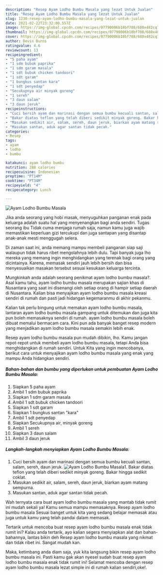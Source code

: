 ```yaml
---
description: "Resep Ayam Lodho Bumbu Masala yang lezat Untuk Jualan"
title: "Resep Ayam Lodho Bumbu Masala yang lezat Untuk Jualan"
slug: 1230-resep-ayam-lodho-bumbu-masala-yang-lezat-untuk-jualan
date: 2021-02-22T23:32:00.557Z
image: https://img-global.cpcdn.com/recipes/07790006b18bf708/680x482cq70/ayam-lodho-bumbu-masala-foto-resep-utama.jpg
thumbnail: https://img-global.cpcdn.com/recipes/07790006b18bf708/680x482cq70/ayam-lodho-bumbu-masala-foto-resep-utama.jpg
cover: https://img-global.cpcdn.com/recipes/07790006b18bf708/680x482cq70/ayam-lodho-bumbu-masala-foto-resep-utama.jpg
author: Devin Burns
ratingvalue: 4.6
reviewcount: 13
recipeingredient:
- "5 paha ayam"
- "1 sdm bubuk paprika"
- "1 sdm garam masala"
- "1 sdt bubuk chicken tandoori"
- "1 sdt garam"
- "1 bungkus santan kara"
- "1 sdt penyedap"
- "Secukupnya air minyak goreng"
- "1 sereh"
- "3 daun salam"
- "3 daun jeruk"
recipeinstructions:
- "Cuci bersih ayam dan marinasi dengan semua bumbu kecuali santan, salam, sereh, daun jeruk."
- "Bakar diatas teflon yang telah diberi sedikit minyak goreng. Bakar hingga sedikit coklat."
- "Masukan sedikit air, salam, sereh, daun jeruk, biarkan ayam matang sempurna."
- "Masukan santan, aduk agar santan tidak pecah."
categories:
- Resep
tags:
- ayam
- lodho
- bumbu

katakunci: ayam lodho bumbu 
nutrition: 288 calories
recipecuisine: Indonesian
preptime: "PT14M"
cooktime: "PT34M"
recipeyield: "4"
recipecategory: Lunch

---
```



![Ayam Lodho Bumbu Masala](https://img-global.cpcdn.com/recipes/07790006b18bf708/680x482cq70/ayam-lodho-bumbu-masala-foto-resep-utama.jpg)

Jika anda seorang yang hobi masak, menyuguhkan panganan enak pada keluarga adalah suatu hal yang menyenangkan bagi anda sendiri. Tugas seorang ibu Tidak cuma menjaga rumah saja, namun kamu juga wajib memastikan keperluan gizi tercukupi dan juga santapan yang disantap anak-anak mesti menggugah selera.

Di zaman  saat ini, anda memang mampu membeli panganan siap saji walaupun tidak harus ribet mengolahnya lebih dulu. Tapi banyak juga lho mereka yang memang ingin menghidangkan yang terenak bagi orang yang dicintainya. Karena, memasak sendiri jauh lebih bersih dan bisa menyesuaikan masakan tersebut sesuai kesukaan keluarga tercinta. 



Mungkinkah anda adalah seorang penikmat ayam lodho bumbu masala?. Asal kamu tahu, ayam lodho bumbu masala merupakan sajian khas di Nusantara yang saat ini disenangi oleh setiap orang di hampir setiap daerah di Nusantara. Kalian bisa menyajikan ayam lodho bumbu masala kreasi sendiri di rumah dan pasti jadi hidangan kegemaranmu di akhir pekanmu.

Kalian tak perlu bingung untuk memakan ayam lodho bumbu masala, lantaran ayam lodho bumbu masala gampang untuk ditemukan dan juga kita pun boleh memasaknya sendiri di rumah. ayam lodho bumbu masala boleh dibuat memalui bermacam cara. Kini pun ada banyak banget resep modern yang menjadikan ayam lodho bumbu masala semakin lebih enak.

Resep ayam lodho bumbu masala pun mudah dibikin, lho. Kamu jangan repot-repot untuk membeli ayam lodho bumbu masala, tetapi Anda bisa menghidangkan di rumah sendiri. Untuk Kita yang ingin mencobanya, berikut cara untuk menyajikan ayam lodho bumbu masala yang enak yang mampu Anda hidangkan sendiri.

<!--inarticleads1-->

##### Bahan-bahan dan bumbu yang diperlukan untuk pembuatan Ayam Lodho Bumbu Masala:

1. Siapkan 5 paha ayam
1. Ambil 1 sdm bubuk paprika
1. Siapkan 1 sdm garam masala
1. Ambil 1 sdt bubuk chicken tandoori
1. Siapkan 1 sdt garam
1. Siapkan 1 bungkus santan &#34;kara&#34;
1. Ambil 1 sdt penyedap
1. Siapkan Secukupnya air, minyak goreng
1. Ambil 1 sereh
1. Siapkan 3 daun salam
1. Ambil 3 daun jeruk




<!--inarticleads2-->

##### Langkah-langkah menyiapkan Ayam Lodho Bumbu Masala:

1. Cuci bersih ayam dan marinasi dengan semua bumbu kecuali santan, salam, sereh, daun jeruk.
<img src="https://img-global.cpcdn.com/steps/8ccb456b3c152663/160x128cq70/ayam-lodho-bumbu-masala-langkah-memasak-1-foto.jpg" alt="Ayam Lodho Bumbu Masala">1. Bakar diatas teflon yang telah diberi sedikit minyak goreng. Bakar hingga sedikit coklat.
1. Masukan sedikit air, salam, sereh, daun jeruk, biarkan ayam matang sempurna.
1. Masukan santan, aduk agar santan tidak pecah.




Wah ternyata cara buat ayam lodho bumbu masala yang mantab tidak rumit ini mudah sekali ya! Kamu semua mampu memasaknya. Resep ayam lodho bumbu masala Sesuai banget untuk kita yang sedang belajar memasak atau juga untuk kamu yang telah pandai dalam memasak.

Tertarik untuk mencoba buat resep ayam lodho bumbu masala enak tidak rumit ini? Kalau anda tertarik, ayo kalian segera menyiapkan alat dan bahan-bahannya, lantas bikin deh Resep ayam lodho bumbu masala yang nikmat dan tidak ribet ini. Sangat mudah kan. 

Maka, ketimbang anda diam saja, yuk kita langsung bikin resep ayam lodho bumbu masala ini. Pasti kamu gak akan nyesel sudah buat resep ayam lodho bumbu masala enak tidak rumit ini! Selamat mencoba dengan resep ayam lodho bumbu masala lezat simple ini di rumah kalian sendiri,oke!.

